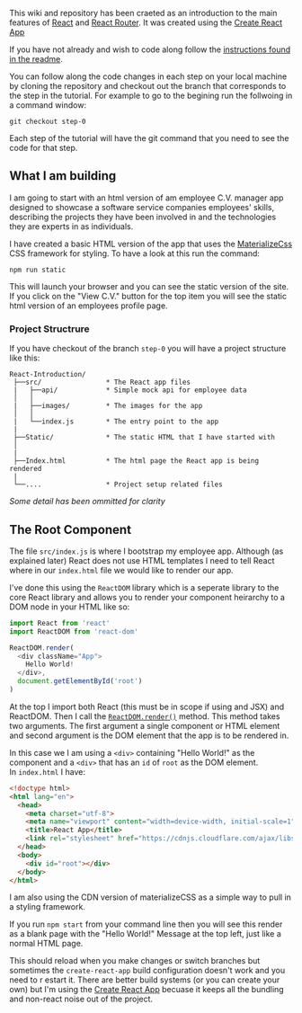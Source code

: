 This wiki and repository has been craeted as an introduction to the main features of [React](https://facebook.github.io/react/) 
and [React Router](https://github.com/reactjs/react-router). It was created using the [Create React App](https://github.com/facebookincubator/create-react-app)

If you have not already and wish to code along follow the [instructions found in the readme](https://github.com/justsayno/react-introduction).

You can follow along the code changes in each step on your local machine by cloning the repository and checkout out the 
branch that corresponds to the step in the tutorial. For example to go to the begining run the follwoing in a command window:

``` shell
git checkout step-0
```

Each step of the tutorial will have the git command that you need to see the code for that step.

## What I am building

I am going to start with an html version of am employee C.V. manager app designed to showcase a 
software service companies employees' skills, describing the projects they have been involved in and the technologies they
are experts in as individuals.

I have created a basic HTML version of the app that uses the [MaterializeCss](http://materializecss.com/) CSS framework for
styling. To have a look at this run the command:

```
npm run static
```

This will launch your browser and you can see the static version of the site. If you click on the "View C.V."
button for the top item you will see the static html version of an employees profile page.

### Project Structrure

If you have checkout of the branch `step-0` you will have a project structure like this:

``` 
React-Introduction/
 ├──src/                * The React app files
 |   ├──api/            * Simple mock api for employee data
 │   │
 |   ├──images/         * The images for the app
 │   │  
 |   └──index.js        * The entry point to the app
 |
 ├──Static/             * The static HTML that I have started with
 │
 |
 ├──Index.html          * The html page the React app is being rendered 
 |
 └──....                * Project setup related files
```
*Some detail has been ommitted for clarity*

## The Root Component

The file `src/index.js` is where I bootstrap my employee app. Although (as explained later) React 
does not use HTML templates I need to tell React where in our `index.html` file we would like to render our app.

I've done this using the `ReactDOM` library which is a seperate library to the core React library and allows
you to render your component heirarchy to a DOM node in your HTML like so:

``` javascript
import React from 'react'
import ReactDOM from 'react-dom'

ReactDOM.render(
  <div className="App">
    Hello World!
  </div>,
  document.getElementById('root')
)
```

At the top I import both React (this must be in scope if using and JSX) and ReactDOM. Then I call the 
[`ReactDOM.render()`](https://facebook.github.io/react/blog/2015/10/01/react-render-and-top-level-api.html) method. 
This method takes two arguments. The first argument a single component or HTML element and second argument is the DOM element 
that the app is to be rendered in. 

In this case we I am using a `<div>` containing "Hello World!" as the component and a `<div>` that has an `id` of `root` as the DOM element.  
In `index.html` I have:

``` html
<!doctype html>
<html lang="en">
  <head>
    <meta charset="utf-8">
    <meta name="viewport" content="width=device-width, initial-scale=1">
    <title>React App</title>
    <link rel="stylesheet" href="https://cdnjs.cloudflare.com/ajax/libs/materialize/0.97.7/css/materialize.min.css">
  </head>
  <body>
    <div id="root"></div>
  </body>
</html>
```

I am also using the CDN version of materializeCSS as a simple way to pull in a styling framework. 

If you run `npm start` from your command line then you 
will see this render as a blank page with the "Hello World!" Message at the top left, just like a normal HTML page.


This should reload when you make changes or switch branches but sometimes the `create-react-app` build configuration doesn't work and you need to r
estart it. There are better build systems (or you can create your own) but I'm using the [Create React App](https://github.com/facebookincubator/create-react-app)
becuase it keeps all the bundling and non-react noise out of the project.